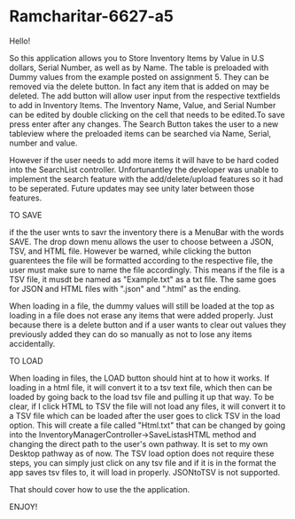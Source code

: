 # Ramcharitar-6627-a5
Hello!

So this application allows you to Store Inventory Items by Value in U.S dollars, Serial Number, as well as by Name.
The table is preloaded with Dummy values from the example posted on assignment 5.
They can be removed via the delete button. In fact any item that is added on may be deleted.
The add button will allow user input from the respective textfields to add in Inventory Items. 
The Inventory Name, Value, and Serial Number can be edited by double clicking on the cell that needs to be edited.To save press enter after any changes. The Search Button takes the user to a new tableview where the preloaded items can be searched via Name, Serial, number and value.


However if the user needs to add more items it will have to be hard coded into the SearchList controller. Unfortunantley the developer was unable to implement the search feature with the add/delete/upload features so it had to be seperated.
Future updates may see unity later between those features.


TO SAVE

if the the user wnts to savr the inventory there is a MenuBar with the words SAVE. The drop down menu allows the user to choose between a JSON, TSV, and HTML file.
However be warned, while clicking the button guarentees the file will be formatted according to the respective file, the user must make sure to name the file accordingly. This means if the file is a TSV file,
it musdt be named as "Example.txt" as a txt file. The same goes for JSON and HTML files with ".json" and ".html" as the ending.


When loading in a file, the dummy values will still be loaded at the top as loading in a file does not erase any items that were added properly. Just because there is a delete button and if a user wants to clear out values they previously added they can do so manually as not to lose any items accidentally. 


TO LOAD

When loading in files, the LOAD button should hint at to how it works. If loading in a html file, it will convert it to a tsv text file, which then can be loaded by going back to the load tsv file and pulling it up that way.
To be clear, if I click HTML to TSV the file will not load any files, it will convert it to a TSV file which can be loaded after the user goes to click TSV in the load option.
This will create a file called "Html.txt" that can be changed by going into the InventoryManagerController->SaveListasHTML method and changing the direct path to the user's own pathway. It is set to my own Desktop pathway as of now.
The TSV load option does not require these steps, you can simply just click on any tsv file and if it is in the format the app saves tsv files to, it will load in properly. JSONtoTSV is not supported.

That should cover how to use the the application.

ENJOY!
